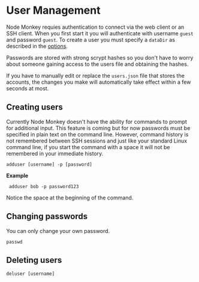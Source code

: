 # User Management

Node Monkey requies authentication to connect via the web client or an SSH client. When you first start it you will authenticate with username `guest` and password `guest`. To create a user you must specify a `dataDir` as described in the [options](server.md#options).

Passwords are stored with strong scrypt hashes so you don't have to worry about someone gaining access to the users file and obtaining the hashes.

If you have to manually edit or replace the `users.json` file that stores the accounts, the changes you make will automatically take effect within a few seconds at most.

## Creating users

Currently Node Monkey doesn't have the ability for commands to prompt for additional input. This feature is coming but for now passwords must be specified in plain text on the command line. However, command history is not remembered between SSH sessions and just like your standard Linux command line, if you start the command with a space it will not be remembered in your immediate history.

```
adduser [username] -p [password]
```

**Example**

```
 adduser bob -p password123
```
Notice the space at the beginning of the command.


## Changing passwords

You can only change your own password.

```
passwd
```


## Deleting users

```
deluser [username]
```